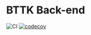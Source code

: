 # BTTK Back-end
![CI](https://github.com/BotTournamentToolKit/bttk-back/workflows/CI/badge.svg)
[![codecov](https://codecov.io/gh/BotTournamentToolKit/bttk-back/branch/master/graph/badge.svg)](https://codecov.io/gh/BotTournamentToolKit/bttk-back)